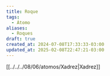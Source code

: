 ```yaml
---
title: Roque
tags:
  - Átomo
aliases:
  - Roques
draft: true
created_at: 2024-07-08T17:33:33-03:00
updated_at: 2025-02-08T22:47:21-03:00
---
```


[[../../../08/06/atomos/Xadrez|Xadrez]]